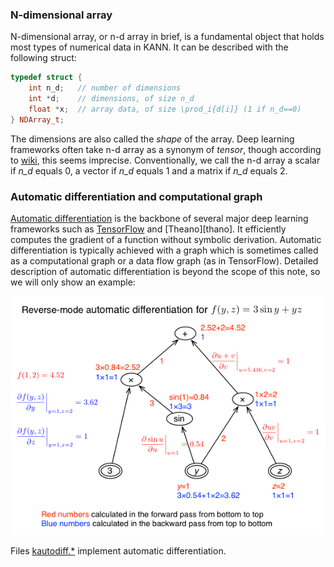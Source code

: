### N-dimensional array

N-dimensional array, or n-d array in brief, is a fundamental object that holds
most types of numerical data in KANN. It can be described with the following
struct:
```cpp
typedef struct {
    int n_d;   // number of dimensions
    int *d;    // dimensions, of size n_d
    float *x;  // array data, of size \prod_i{d[i]} (1 if n_d==0)
} NDArray_t;
```
The dimensions are also called the *shape* of the array. Deep learning
frameworks often take n-d array as a synonym of *tensor*, though according to
[wiki][tensor-wiki], this seems imprecise. Conventionally, we call the n-d
array a scalar if *n\_d* equals 0, a vector if *n\_d* equals 1 and a matrix if
*n\_d* equals 2.

### Automatic differentiation and computational graph

[Automatic differentiation][ad] is the backbone of several major deep learning
frameworks such as [TensorFlow][tf] and [Theano][thano]. It efficiently
computes the gradient of a function without symbolic derivation. Automatic
differentiation is typically achieved with a graph which is sometimes called as
a computational graph or a data flow graph (as in TensorFlow). Detailed
description of automatic differentiation is beyond the scope of this note, so
we will only show an example:

![](autodiff.png)

Files [kautodiff.*](../kautodiff.h) implement automatic differentiation.


[tensor-wiki]: https://en.wikipedia.org/wiki/Tensor
[tf]: https://www.tensorflow.org
[theano]: http://deeplearning.net/software/theano/
[ad]: https://en.wikipedia.org/wiki/Automatic_differentiation
